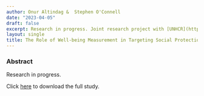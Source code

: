 ```yaml
---
author: Onur Altindag &  Stephen O'Connell  
date: "2023-04-05"
draft: false
excerpt: Research in progress. Joint research project with [UNHCR](https://www.unhcr.org/lb/) and [WFP](https://www.wfp.org/countries/lebanon) Lebanon.  Click [here](https://www.socialscienceregistry.org/trials/9725) for the AEA RCT Registry. Field work is completed. 
layout: single
title: The Role of Well-being Measurement in Targeting Social Protection Programs
---
```


### Abstract 

Research in progress. 

Click [here]() to download the full study. 



